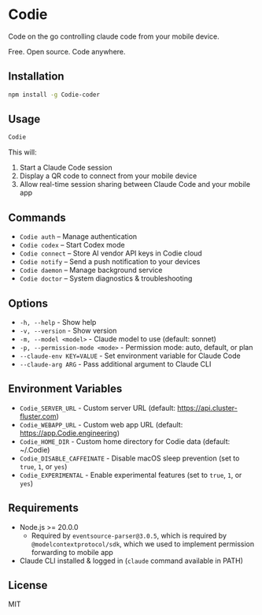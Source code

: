 # Codie

Code on the go controlling claude code from your mobile device.

Free. Open source. Code anywhere.

## Installation

```bash
npm install -g Codie-coder
```

## Usage

```bash
Codie
```

This will:
1. Start a Claude Code session
2. Display a QR code to connect from your mobile device
3. Allow real-time session sharing between Claude Code and your mobile app

## Commands

- `Codie auth` – Manage authentication
- `Codie codex` – Start Codex mode
- `Codie connect` – Store AI vendor API keys in Codie cloud
- `Codie notify` – Send a push notification to your devices
- `Codie daemon` – Manage background service
- `Codie doctor` – System diagnostics & troubleshooting

## Options

- `-h, --help` - Show help
- `-v, --version` - Show version
- `-m, --model <model>` - Claude model to use (default: sonnet)
- `-p, --permission-mode <mode>` - Permission mode: auto, default, or plan
- `--claude-env KEY=VALUE` - Set environment variable for Claude Code
- `--claude-arg ARG` - Pass additional argument to Claude CLI

## Environment Variables

- `Codie_SERVER_URL` - Custom server URL (default: https://api.cluster-fluster.com)
- `Codie_WEBAPP_URL` - Custom web app URL (default: https://app.Codie.engineering)
- `Codie_HOME_DIR` - Custom home directory for Codie data (default: ~/.Codie)
- `Codie_DISABLE_CAFFEINATE` - Disable macOS sleep prevention (set to `true`, `1`, or `yes`)
- `Codie_EXPERIMENTAL` - Enable experimental features (set to `true`, `1`, or `yes`)

## Requirements

- Node.js >= 20.0.0
  - Required by `eventsource-parser@3.0.5`, which is required by
  `@modelcontextprotocol/sdk`, which we used to implement permission forwarding
  to mobile app
- Claude CLI installed & logged in (`claude` command available in PATH)

## License

MIT
